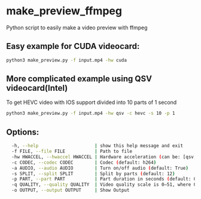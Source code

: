 # make_preview_ffmpeg
Python script to easily make a video preview with ffmpeg

## Easy example for CUDA videocard:
```bash
python3 make_preview.py -f input.mp4 -hw cuda
```
## More complicated example using QSV videocard(Intel)
To get HEVC video with IOS support divided into 10 parts of 1 second
```bash
python3 make_preview.py -f input.mp4 -hw qsv -c hevc -s 10 -p 1
```
## Options:
```bash
  -h, --help                     | show this help message and exit
  -f FILE, --file FILE           | Path to file
  -hw HWACCEL, --hwaccel HWACCEL | Hardware acceleration (can be: [qsv, cuda])
  -c CODEC, --codec CODEC        | Codec (default: h264)
  -a AUDIO, --audio AUDIO        | Turn on/off audio (default: True)
  -s SPLIT, --split SPLIT        | Split by parts (default: 12)
  -p PART, --part PART           | Part duration in seconds (default: 0.766)
  -q QUALITY, --quality QUALITY  | Video quality scale is 0–51, where 0 is lossless, 51 is worst quality possible (default: 23)
  -o OUTPUT, --output OUTPUT     | Show Output
```
